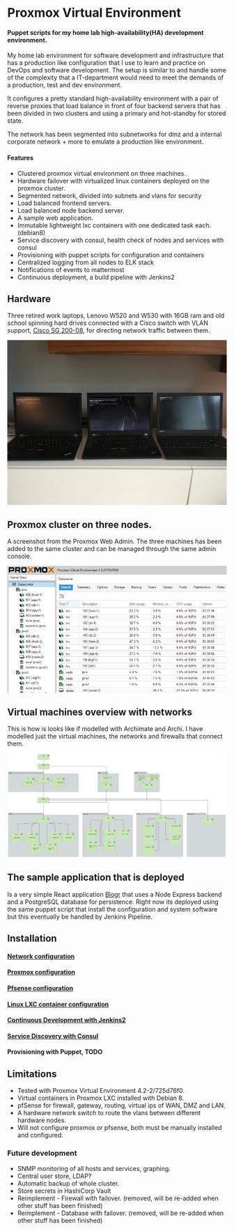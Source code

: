# Proxmox Virtual Environment
#### Puppet scripts for my home lab high-availability(HA) development environment.
My home lab environment for software development and infrastructure
that has a production like configuration that I use to learn and
practice on DevOps and software development. The setup is similar
to and handle some of the complexity that a IT-department would
need to meet the demands of a production, test and dev environment.

It configures a pretty standard high-availability environment with a
pair of reverse proxies that load balance in front of four backend
servers that has been divided in two clusters and using a primary
and hot-standby for stored state.

The network has been segmented into subnetworks for dmz and a internal
corporate network + more to emulate a production like environment.

#### Features
* Clustered proxmox virtual environment on three machines.
* Hardware failover with virtualized linux containers deployed on the proxmox cluster.
* Segmented network, divided into subnets and vlans for security
* Load balanced frontend servers.
* Load balanced node backend server.
* A sample web application.
* Immutable lightweight lxc containers with one dedicated task each. (debian8)
* Service discovery with consul, health check of nodes and services with consul
* Provisioning with puppet scripts for configuration and containers
* Centralized logging from all nodes to ELK stack
* Notifications of events to mattermost
* Continuous deployment, a build pipeline with Jenkins2

## Hardware
Three retired work laptops, Lenovo W520 and W530 with 16GB ram
 and old school spinning hard drives connected with a Cisco
 switch with VLAN support, [Cisco SG 200-08](https://www.amazon.co.uk/Cisco-SG200-08-8-port-Gigabit-SLM2008T-EU/dp/B004UOT4BI/ref=sr_1_2?ie=UTF8&qid=1473971098&sr=8-2&keywords=SG+200-08), for directing network
 traffic between them.

![alt tag](doc/machines.jpg)

## Proxmox cluster on three nodes.
A screenshot from the Proxmox Web Admin. The three machines has
been added to the same cluster and can be managed through the
same admin console.

![alt tag](doc/pve.jpg)

## Virtual machines overview with networks
This is how is looks like if modelled with Archimate and Archi.
I have modelled just the virtual machines, the networks and firewalls
that connect them.

![alt tag](doc/overview.png)

## The sample application that is deployed
Is a very simple React application [Blogr](https://github.com/dniel/blogr-workshop)
that uses a Node Express backend and a PostgreSQL database for
persistence. Right now its deployed using the same puppet script
that install the configuration and system software but this
eventually be handled by Jenkins Pipeline.

## Installation
#### [Network configuration](doc/setup_network.md)
#### [Proxmox configuration](doc/setup_proxmox.md)
#### [Pfsense configuration](doc/setup_pfsense.md)
#### [Linux LXC container configuration](doc/setup_lxc.md)
#### [Continuous Development with Jenkins2](doc/setup_jenkins.md)
#### [Service Discovery with Consul](doc/setup_consul.md)
#### Provisioning with Puppet, TODO

## Limitations
* Tested with Proxmox Virtual Environment 4.2-2/725d76f0.
* Virtual containers in Proxmox LXC installed with Debian 8.
* pfSense for firewall, gateway, routing, virtual ips of WAN, DMZ and LAN.
* A hardware network switch to route the vlans between different hardware nodes.
* Will not configure proxmox or pfsense, both must be manually installed and configured.

### Future development
* SNMP monitoring of all hosts and services, graphing.
* Central user store, LDAP? 
* Automatic backup of whole cluster.
* Store secrets in HashiCorp Vault
* Reimplement - Firewall with failover. (removed, will be re-added when other stuff has been finished)
* Reimplement - Database with failover. (removed, will be re-added when other stuff has been finished)

